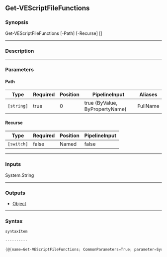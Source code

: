 Get-VEScriptFileFunctions
-------------------------

### Synopsis

Get-VEScriptFileFunctions [-Path] <string> [-Recurse] [<CommonParameters>]

---

### Description

---

### Parameters
#### **Path**

|Type      |Required|Position|PipelineInput                 |Aliases |
|----------|--------|--------|------------------------------|--------|
|`[string]`|true    |0       |true (ByValue, ByPropertyName)|FullName|

#### **Recurse**

|Type      |Required|Position|PipelineInput|
|----------|--------|--------|-------------|
|`[switch]`|false   |Named   |false        |

---

### Inputs
System.String

---

### Outputs
* [Object](https://learn.microsoft.com/en-us/dotnet/api/System.Object)

---

### Syntax
```PowerShell
syntaxItem
```
```PowerShell
----------
```
```PowerShell
{@{name=Get-VEScriptFileFunctions; CommonParameters=True; parameter=System.Object[]}}
```
